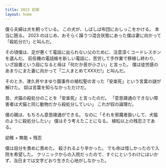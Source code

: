 ```yaml
---
title: 2023 初頭
layout: home
---
```

僕ら夫婦は犬を飼っている。
この犬が、しばしば布団におしっこをかける。
本当に困る。
2023 のはじめ、おそらく躁うつ混合状態にあった僕は妻に向かって「殺処分だ!」と叫んだ。

その頃僕は、足が悪くて電話に出られない父のために、注意深くコードレスホンを選んだ。
前任機の電話帳を新しい電話に、苦労して手作業で移植し終わり、いざ設置という段になると母は「何だか音が小さい」と言った。
僕は徒労感のあまりにまた妻に向かって「二人まとめてXXXだ!」と叫んだ。

そのとき、津久井やまゆり園事件の植松聖の言った「安楽死」という言葉の謎が解けた。
奴は言葉を知らなかっただけだ。

昔、犬猫の殺処分のことを「安楽死」と言ったのだ。
「意思疎通のできない障害者は犬猫と同じ動物だから殺処分していい」
これが奴の論理だ。

僕の親は、もちろん意思疎通ができる。
なのに「それを邪魔者扱いして、犬猫のように殺処分したい」
僕はそう考えたことになる。
植松以上の残忍さである。

幼稚 + 無能 + 残忍

僕は自分を責めに責めた。
殺されるより辛かった。
でも命は惜しかったので入院を希望した。
クリニックからの入院だったので、すぐにというわけにはいかず、当日までは文字どおり生きた心地がしなかった。